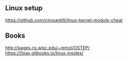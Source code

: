 ## Linux setup
https://github.com/cirosantilli/linux-kernel-module-cheat

## Books
http://pages.cs.wisc.edu/~remzi/OSTEP/  
https://0xax.gitbooks.io/linux-insides/  
